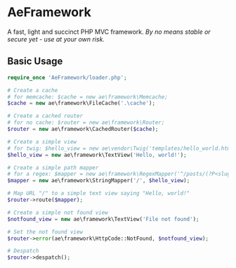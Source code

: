 AeFramework
===========

A fast, light and succinct PHP MVC framework. *By no means stable or secure yet - use at your own risk.*

Basic Usage
-----------

```php
require_once 'AeFramework/loader.php';

# Create a cache
# for memcache: $cache = new ae\framework\Memcache;
$cache = new ae\framework\FileCache('.\cache');

# Create a cached router
# for no cache: $router = new ae\framework\Router;
$router = new ae\framework\CachedRouter($cache);

# Create a simple view
# for twig: $hello_view = new ae\vendor\Twig('templates/hello_world.html');
$hello_view = new ae\framework\TextView('Hello, world!');

# Create a simple path mapper
# for a regex: $mapper = new ae\framework\RegexMapper('^/posts/(?P<slug>.*)/$', $this->hello_view);
$mapper = new ae\framework\StringMapper('/', $hello_view);

# Map URL "/" to a simple text view saying "Hello, world!"
$router->route($mapper);

# Create a simple not found view
$notfound_view = new ae\framework\TextView('File not found');

# Set the not found view
$router->error(ae\framework\HttpCode::NotFound, $notfound_view);

# Despatch
$router->despatch();
```
